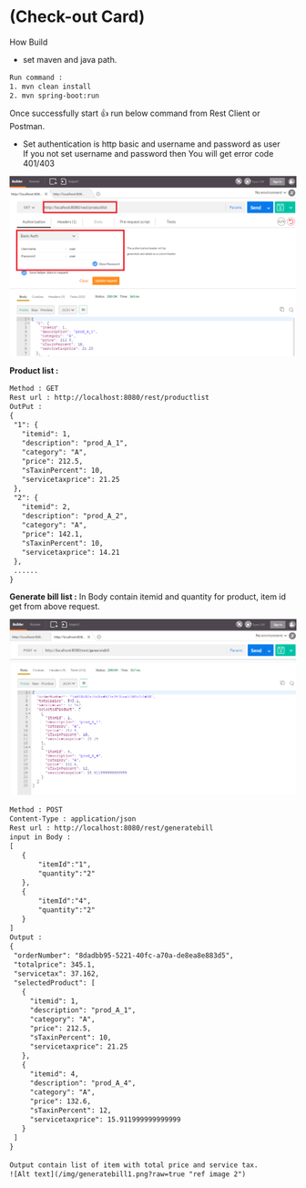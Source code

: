 # (Check-out Card)

How Build

 * set maven and java path.
  
 ```
 Run command : 
 1. mvn clean install
 2. mvn spring-boot:run

 ```
 Once successfully start :+1: run below command from Rest Client or Postman.
  
 - Set authentication is http basic and username and password as user   
   If you not set username and password then You will get error code 401/403 
   
 ![Alt text](/img/productlist.png?raw=true "ref image 1") 

 
 **Product list  :**
 ```
 Method : GET
 Rest url : http://localhost:8080/rest/productlist
 OutPut : 
 {
  "1": {
    "itemid": 1,
    "description": "prod_A_1",
    "category": "A",
    "price": 212.5,
    "sTaxinPercent": 10,
    "servicetaxprice": 21.25
  },
  "2": {
    "itemid": 2,
    "description": "prod_A_2",
    "category": "A",
    "price": 142.1,
    "sTaxinPercent": 10,
    "servicetaxprice": 14.21
  }, 
  ......
}
 ```
 
 **Generate bill list  :**
 In Body contain itemid and quantity for product, item id get from above request.
 
 ![Alt text](/img/generatebill2.png?raw=true "ref image 1")
 
 ```
 Method : POST
 Content-Type : application/json
 Rest url : http://localhost:8080/rest/generatebill
 input in Body : 
 [
	{
		"itemId":"1",
		"quantity":"2"
	},
	{
		"itemId":"4",
		"quantity":"2"
	}
]
Output : 
 {
  "orderNumber": "8dadbb95-5221-40fc-a70a-de8ea8e883d5",
  "totalprice": 345.1,
  "servicetax": 37.162,
  "selectedProduct": [
    {
      "itemid": 1,
      "description": "prod_A_1",
      "category": "A",
      "price": 212.5,
      "sTaxinPercent": 10,
      "servicetaxprice": 21.25
    },
    {
      "itemid": 4,
      "description": "prod_A_4",
      "category": "A",
      "price": 132.6,
      "sTaxinPercent": 12,
      "servicetaxprice": 15.911999999999999
    }
  ]
}

Output contain list of item with total price and service tax. 
![Alt text](/img/generatebill1.png?raw=true "ref image 2") 
 ```
 